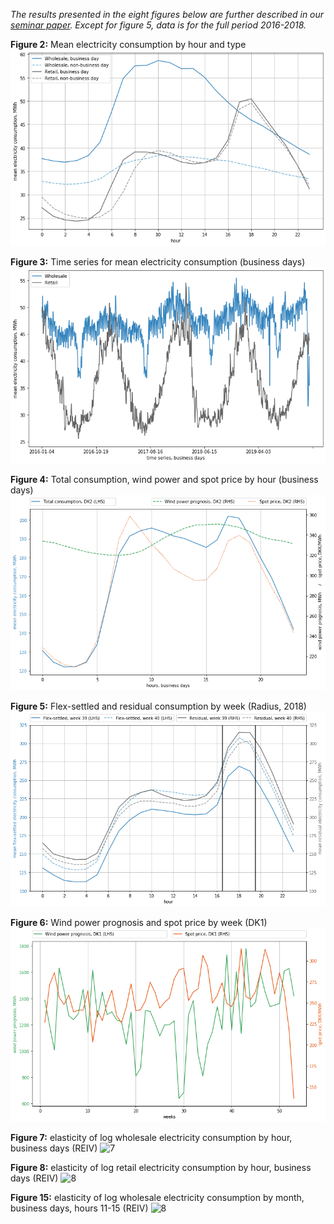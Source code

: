 *The results presented in the eight figures below are further described in our [seminar paper](https://github.com/thornoe/energy/blob/master/latex/main.pdf). Except for figure 5, data is for the full period 2016-2018.*

**Figure 2:** Mean electricity consumption by hour and type
![2](https://github.com/thornoe/energy/blob/master/latex/03_figures/cons_hours.png)

**Figure 3:** Time series for mean electricity consumption (business days)
![3](https://github.com/thornoe/energy/blob/master/latex/03_figures/cons_time%20series,%20business%20days.png)

**Figure 4:** Total consumption, wind power and spot price by hour (business days)
![4](https://github.com/thornoe/energy/blob/master/latex/03_figures/trio_DK2_hours,%20business%20days.png)

**Figure 5:** Flex-settled and residual consumption by week (Radius, 2018)
![5](https://github.com/thornoe/energy/blob/master/latex/03_figures/radius_w39_w40.png)

**Figure 6:** Wind power prognosis and spot price by week (DK1)
![6](https://github.com/thornoe/energy/blob/master/latex/03_figures/wp_DK1_weeks.png)

**Figure 7:** elasticity of log wholesale electricity consumption by hour, business days (REIV)
![7](https://github.com/thornoe/energy/blob/master/latex/03_figures/ws_elasticity_hour.png)

**Figure 8:** elasticity of log retail electricity consumption by hour, business days (REIV)
![8](https://github.com/thornoe/energy/blob/master/latex/03_figures/r_elasticity_hour.png)

**Figure 15:** elasticity of log wholesale electricity consumption by month, business days, hours 11-15 (REIV)
![8](https://github.com/thornoe/energy/blob/master/latex/03_figures/ws_elasticity_month.png)

